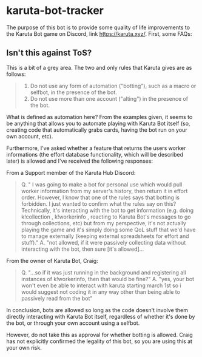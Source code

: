 # karuta-bot-tracker

The purpose of this bot is to provide some quality of life improvements to the Karuta Bot game on Discord, link https://karuta.xyz/. First, some FAQs:

## Isn't this against ToS?

This is a bit of a grey area. The two and only rules that Karuta gives are as follows:

> 1. Do not use any form of automation ("botting"), such as a macro or selfbot, in the presence of the bot.
> 2. Do not use more than one account ("alting") in the presence of the bot.

What is defined as automation here? From the examples given, it seems to be anything that allows you to automate playing with Karuta Bot itself (so, creating code that automatically grabs cards, having the bot run on your own account, etc).

Furthermore, I've asked whether a feature that returns the users worker informations (the effort database functionality, which will be described later) is allowed and I've received the following responses:

From a Support member of the Karuta Hub Discord:
>Q. " I was going to make a bot for personal use which would pull worker information from my server's history, then return it in effort order. However, I know that one of the rules says that botting is forbidden. I just wanted to confirm what the rules say on this? 
Technically, it's interacting with the bot to get information (e.g. doing k!collection <user>, k!workerinfo <card code>, reacting to Karuta Bot's messages to go through collections, etc) but from my perspective, it's not actually playing the game and it's simply doing some QoL stuff that we'd have to manage externally (keeping external spreadsheets for effort and stuff)."
> A. "not allowed, if it were passively collecting data without interacting with the bot, then sure [it's allowed]...

From the owner of Karuta Bot, Craig:
> Q. "...so if it was just running in the background and registering all instances of k!workerinfo, then that would be fine?"
> A. "yes, your bot won't even be able to interact with karuta starting march 1st so i would suggest not coding it in any way other than being able to passively read from the bot"

In conclusion, bots are allowed so long as the code doesn't involve them directly interacting with Karuta Bot itself, regardless of whether it's done by the bot, or through your own account using a selfbot.

However, do not take this as approval for whether botting is allowed. Craig has not explicitly confirmed the legality of this bot, so you are using this at your own risk.

